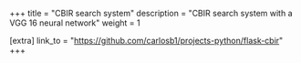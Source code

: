 +++
title = "CBIR search system"
description = "CBIR search system with a VGG 16 neural network"
weight = 1

[extra]
link_to = "https://github.com/carlosb1/projects-python/flask-cbir"
+++

